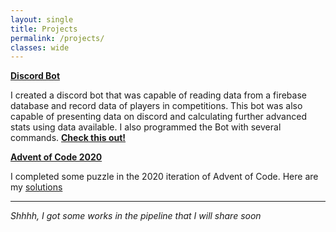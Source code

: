 ```yaml
---
layout: single
title: Projects
permalink: /projects/
classes: wide
---
```


<p></p>

<p style="font-size: 100%"><strong><u>Discord Bot</u></strong></p>
<p>I created a discord bot that was capable of reading data from a firebase database and record data of players in competitions. This bot was also capable of presenting data on discord and calculating further advanced stats using data available. I also programmed the Bot with several commands. <strong><a href="https://github.com/tomdave01/SphynxBot">Check this out!</a></strong></p>

<p></p>

<p style="font-size: 100%"><strong><u>Advent of Code 2020</u></strong></p>
<p>I completed some puzzle in the 2020 iteration of Advent of Code. Here are my <a href="https://github.com/tomdave01/AdventOfCode2020">solutions</a></p>

<hr>

<p><em>Shhhh, I got some works in the pipeline that I will share soon<em>